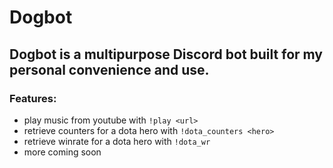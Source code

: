 # Dogbot 

## Dogbot is a multipurpose Discord bot built for my personal convenience and use. 

### Features:
- play music from youtube with `!play <url>`
- retrieve counters for a dota hero with `!dota_counters <hero>`
- retrieve winrate for a dota hero with `!dota_wr`
- more coming soon
    

